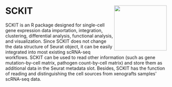 # SCKIT <img src="https://github.com/rstatistics/SCKIT/blob/main/inst/figures/SCKIT_logo.png" align="right" height=142 width=164/>

SCKIT is an R package designed for single-cell gene expression data importation, integration, clustering, differential analysis, functional analysis, and visualization. Since SCKIT does not change the data structure of Seurat object, it can be easily integrated into most existing scRNA-seq workflows. SCKIT can be used to read other information (such as gene mutation-by-cell matrix, pathogen count-by-cell matrix) and store them as additional data in the Seurat metadata slot. Besides, SCKIT has the function of reading and distinguishing the cell sources from xenografts samples' scRNA-seq data.





